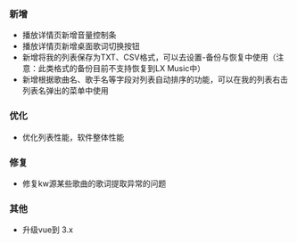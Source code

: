 ### 新增

- 播放详情页新增音量控制条
- 播放详情页新增桌面歌词切换按钮
- 新增将我的列表保存为TXT、CSV格式，可以去设置-备份与恢复中使用（注意：此类格式的备份目前不支持恢复到LX Music中）
- 新增根据歌曲名、歌手名等字段对列表自动排序的功能，可以在我的列表右击列表名弹出的菜单中使用

### 优化

- 优化列表性能，软件整体性能

### 修复

- 修复kw源某些歌曲的歌词提取异常的问题

### 其他

- 升级vue到 3.x
